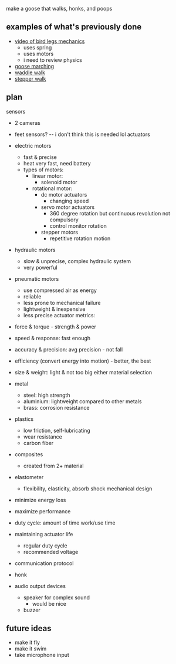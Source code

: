 make a goose that walks, honks, and poops

## examples of what's previously done
- [video of bird legs mechanics](https://www.youtube.com/watch?v=PXXdaqseHis)
	- uses spring
	- uses motors
	- i need to review physics
- [goose marching](https://www.youtube.com/watch?v=SPYmE8zgfgQ)
- [waddle walk](https://www.youtube.com/watch?v=DWSbFfW3lC4)
- [stepper walk](https://www.youtube.com/watch?v=Z7N0xCDVzIA) 

## plan
sensors
- 2 cameras
- feet sensors? -- i don't think this is needed lol
actuators
- electric motors
	- fast & precise
	- heat very fast, need battery
	- types of motors:
		- linear motor:
			- solenoid motor
		- rotational motor:
			- dc motor actuators
				- changing speed
			- servo motor actuators
				- 360 degree rotation but continuous revolution not compulsory
				- control monitor rotation
			- stepper motors
				- repetitive rotation motion
- hydraulic motors
	- slow & unprecise, complex hydraulic system
	- very powerful
- pneumatic motors
	- use compressed air as energy
	- reliable
	- less prone to mechanical failure
	- lightweight & inexpensive
	- less precise
actuator metrics:
- force & torque - strength & power
- speed & response: fast enough
- accuracy & precision: avg precision - not fall
- efficiency (convert energy into motion) - better, the best
- size & weight: light & not too big either
material selection
- metal
	- steel: high strength
	- aluminium: lightweight compared to other metals
	- brass: corrosion resistance
- plastics
	- low friction, self-lubricating
	- wear resistance
	- carbon fiber 
- composites
	- created from 2+ material
- elastometer
	- flexibility, elasticity, absorb shock
mechanical design
- minimize energy loss
- maximize performance
- duty cycle: amount of time work/use time
- maintaining actuator life
	- regular duty cycle
	- recommended voltage
- communication protocol

- honk
- audio output devices
	- speaker for complex sound
		- would be nice
	- buzzer

## future ideas
- make it fly
- make it swim
- take microphone input